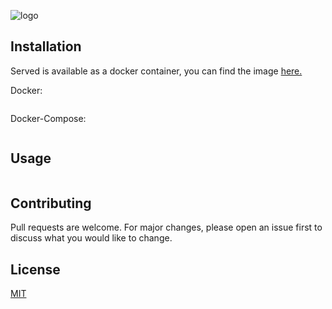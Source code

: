 ![logo](https://i.imgur.com/1kiHYwD.png)
<p align="center"></p>

## Installation

Served is available as a docker container, you can find the image [here.](www.example.com)

Docker:
```bash

```

Docker-Compose:
```bash

```

## Usage

```bash

```

## Contributing

Pull requests are welcome. For major changes, please open an issue first
to discuss what you would like to change.

## License

[MIT](https://choosealicense.com/licenses/mit/)
